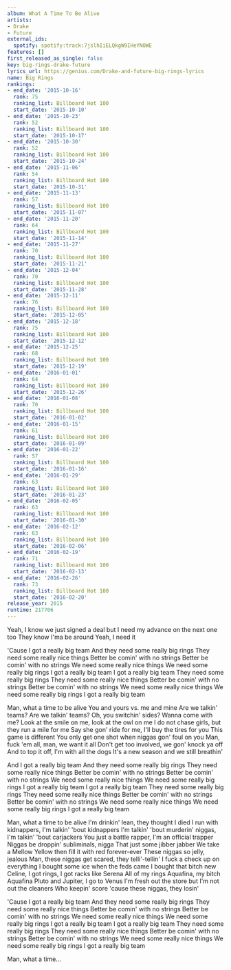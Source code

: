 ```yaml
---
album: What A Time To Be Alive
artists:
- Drake
- Future
external_ids:
  spotify: spotify:track:7jslhIiELQkgW9IHeYNOWE
features: []
first_released_as_single: false
key: big-rings-drake-future
lyrics_url: https://genius.com/Drake-and-future-big-rings-lyrics
name: Big Rings
rankings:
- end_date: '2015-10-16'
  rank: 75
  ranking_list: Billboard Hot 100
  start_date: '2015-10-10'
- end_date: '2015-10-23'
  rank: 52
  ranking_list: Billboard Hot 100
  start_date: '2015-10-17'
- end_date: '2015-10-30'
  rank: 52
  ranking_list: Billboard Hot 100
  start_date: '2015-10-24'
- end_date: '2015-11-06'
  rank: 54
  ranking_list: Billboard Hot 100
  start_date: '2015-10-31'
- end_date: '2015-11-13'
  rank: 57
  ranking_list: Billboard Hot 100
  start_date: '2015-11-07'
- end_date: '2015-11-20'
  rank: 64
  ranking_list: Billboard Hot 100
  start_date: '2015-11-14'
- end_date: '2015-11-27'
  rank: 70
  ranking_list: Billboard Hot 100
  start_date: '2015-11-21'
- end_date: '2015-12-04'
  rank: 70
  ranking_list: Billboard Hot 100
  start_date: '2015-11-28'
- end_date: '2015-12-11'
  rank: 76
  ranking_list: Billboard Hot 100
  start_date: '2015-12-05'
- end_date: '2015-12-18'
  rank: 75
  ranking_list: Billboard Hot 100
  start_date: '2015-12-12'
- end_date: '2015-12-25'
  rank: 68
  ranking_list: Billboard Hot 100
  start_date: '2015-12-19'
- end_date: '2016-01-01'
  rank: 64
  ranking_list: Billboard Hot 100
  start_date: '2015-12-26'
- end_date: '2016-01-08'
  rank: 70
  ranking_list: Billboard Hot 100
  start_date: '2016-01-02'
- end_date: '2016-01-15'
  rank: 61
  ranking_list: Billboard Hot 100
  start_date: '2016-01-09'
- end_date: '2016-01-22'
  rank: 57
  ranking_list: Billboard Hot 100
  start_date: '2016-01-16'
- end_date: '2016-01-29'
  rank: 63
  ranking_list: Billboard Hot 100
  start_date: '2016-01-23'
- end_date: '2016-02-05'
  rank: 63
  ranking_list: Billboard Hot 100
  start_date: '2016-01-30'
- end_date: '2016-02-12'
  rank: 63
  ranking_list: Billboard Hot 100
  start_date: '2016-02-06'
- end_date: '2016-02-19'
  rank: 71
  ranking_list: Billboard Hot 100
  start_date: '2016-02-13'
- end_date: '2016-02-26'
  rank: 73
  ranking_list: Billboard Hot 100
  start_date: '2016-02-20'
release_year: 2015
runtime: 217706
---
```

Yeah, I know we just signed a deal but
I need my advance on the next one too
They know I'ma be around
Yeah, I need it


'Cause I got a really big team
And they need some really big rings
They need some really nice things
Better be comin' with no strings
Better be comin' with no strings
We need some really nice things
We need some really big rings
I got a really big team
I got a really big team
They need some really big rings
They need some really nice things
Better be comin' with no strings
Better be comin' with no strings
We need some really nice things
We need some really big rings
I got a really big team


Man, what a time to be alive
You and yours vs. me and mine
Are we talkin' teams? Are we talkin' teams?
Oh, you switchin' sides? Wanna come with me?
Look at the smile on me, look at the owl on me
I do not chase girls, but they run a mile for me
Say she gon' ride for me, I'll buy the tires for you
This game is different
You only get one shot when niggas gon' foul on you
Man, fuck 'em all, man, we want it all
Don't get too involved, we gon' knock ya off
And to top it off, I'm with all the dogs
It's a new season and we still breathin'


And I got a really big team
And they need some really big rings
They need some really nice things
Better be comin' with no strings
Better be comin' with no strings
We need some really nice things
We need some really big rings
I got a really big team
I got a really big team
They need some really big rings
They need some really nice things
Better be comin' with no strings
Better be comin' with no strings
We need some really nice things
We need some really big rings
I got a really big team


Man, what a time to be alive
I'm drinkin' lean, they thought I died
I run with kidnappers, I'm talkin' 'bout kidnappers
I'm talkin' 'bout murderin' niggas, I'm talkin' 'bout carjackers
You just a battle rapper, I'm an official trapper
Niggas be droppin' subliminals, nigga
That just some jibber jabber
We take a Mellow Yellow then fill it with red forever-ever
These niggas so jelly, jealous
Man, these niggas get scared, they telli'-tellin'
I fuck a check up on everything
I bought some ice when the feds came
I bought that bitch new Celine, I got rings, I got racks like Serena
All of my rings Aquafina, my bitch Aquafina
Pluto and Jupiter, I go to Venus
I'm fresh out the store but I'm not out the cleaners
Who keepin' score 'cause these niggas, they losin'


'Cause I got a really big team
And they need some really big rings
They need some really nice things
Better be comin' with no strings
Better be comin' with no strings
We need some really nice things
We need some really big rings
I got a really big team
I got a really big team
They need some really big rings
They need some really nice things
Better be comin' with no strings
Better be comin' with no strings
We need some really nice things
We need some really big rings
I got a really big team


Man, what a time...
